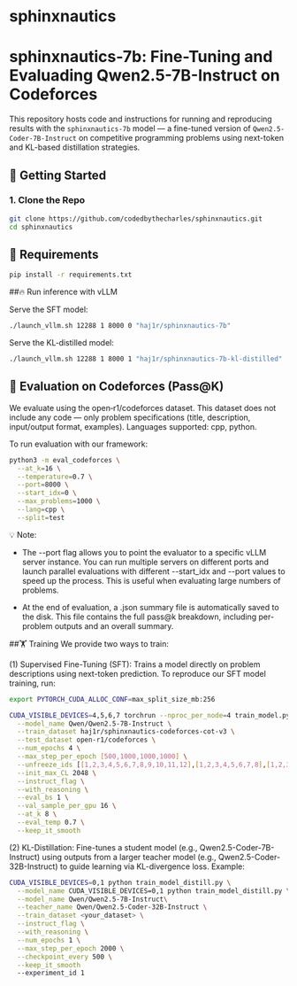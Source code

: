 # sphinxnautics
# sphinxnautics-7b: Fine-Tuning and Evaluading Qwen2.5-7B-Instruct on Codeforces

This repository hosts code and instructions for running and reproducing results with the `sphinxnautics-7b` model — a fine-tuned version of `Qwen2.5-Coder-7B-Instruct` on competitive programming problems using next-token and KL-based distillation strategies.

## 🚀 Getting Started

### 1. Clone the Repo

```bash
git clone https://github.com/codedbythecharles/sphinxnautics.git
cd sphinxnautics
```

## 🧰 Requirements

```bash
pip install -r requirements.txt
```


##🔥 Run inference with vLLM

Serve the SFT model:
```bash
./launch_vllm.sh 12288 1 8000 0 "haj1r/sphinxnautics-7b"
```


Serve the KL‑distilled model:

```bash
./launch_vllm.sh 12288 1 8000 1 "haj1r/sphinxnautics-7b-kl-distilled"
```


## 🧪 Evaluation on Codeforces (Pass@K)
We evaluate using the open‑r1/codeforces dataset.
This dataset does not include any code — only problem specifications (title, description, input/output format, examples).
Languages supported: cpp, python.

To run evaluation with our framework:

```bash
python3 -m eval_codeforces \
  --at_k=16 \
  --temperature=0.7 \
  --port=8000 \
  --start_idx=0 \
  --max_problems=1000 \
  --lang=cpp \
  --split=test
```

💡 Note: 

- The --port flag allows you to point the evaluator to a specific vLLM server instance.
You can run multiple servers on different ports and launch parallel evaluations with different --start_idx and --port values to speed up the process. This is useful when evaluating large numbers of problems.

- At the end of evaluation, a .json summary file is automatically saved to the disk. This file contains the full pass@k breakdown, including per-problem outputs and an overall summary.

##🏋️ Training
We provide two ways to train:

(1) Supervised Fine-Tuning (SFT): Trains a model directly on problem descriptions using next-token prediction. To reproduce our SFT model training, run:

```bash
export PYTORCH_CUDA_ALLOC_CONF=max_split_size_mb:256

CUDA_VISIBLE_DEVICES=4,5,6,7 torchrun --nproc_per_node=4 train_model.py \
  --model_name Qwen/Qwen2.5-7B-Instruct \
  --train_dataset haj1r/sphinxnautics-codeforces-cot-v3 \
  --test_dataset open-r1/codeforces \
  --num_epochs 4 \
  --max_step_per_epoch [500,1000,1000,1000] \
  --unfreeze_ids [[1,2,3,4,5,6,7,8,9,10,11,12],[1,2,3,4,5,6,7,8],[1,2,3,4],[1,2,3,4]] \
  --init_max_CL 2048 \
  --instruct_flag \
  --with_reasoning \
  --eval_bs 1 \
  --val_sample_per_gpu 16 \
  --at_k 8 \
  --eval_temp 0.7 \
  --keep_it_smooth
```

(2) KL-Distillation: Fine-tunes a student model (e.g., Qwen2.5-Coder-7B-Instruct) using outputs from a larger teacher model (e.g., Qwen2.5-Coder-32B-Instruct) to guide learning via KL-divergence loss. Example:

```bash
CUDA_VISIBLE_DEVICES=0,1 python train_model_distill.py \
  --model_name CUDA_VISIBLE_DEVICES=0,1 python train_model_distill.py \
  --model_name Qwen/Qwen2.5-7B-Instruct\
  --teacher_name Qwen/Qwen2.5-Coder-32B-Instruct \
  --train_dataset <your_dataset> \
  --instruct_flag \
  --with_reasoning \
  --num_epochs 1 \
  --max_step_per_epoch 2000 \
  --checkpoint_every 500 \
  --keep_it_smooth
  --experiment_id 1
```


